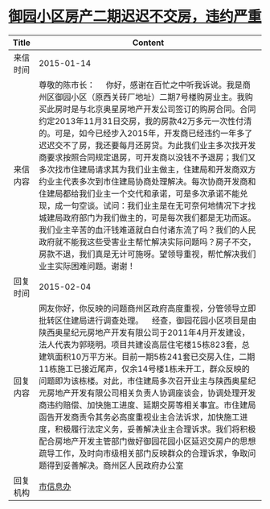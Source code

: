 # <a href="http://www.shangluo.gov.cn/zmhd/ldxxxx.jsp?urltype=leadermail.LeaderMailContentUrl&wbtreeid=1112&leadermailid=2911">御园小区房产二期迟迟不交房，违约严重</a>
|Title|Content|
|:---:|---|
|来信时间|2015-01-14|
|来信内容|尊敬的陈市长：     你好，感谢在百忙之中听我诉说。我是商州区御园小区（原西关砖厂地址）二期7号楼购房业主。我购买此房时是与北京奥星房地产开发公司签订的购房合同。合同约定2013年11月31日交房，我的房款42万多元一次性付清的。可是，如今已经步入2015年，开发商已经违约一年多了迟迟交不了房，我还要每月还房贷。为此我们业主多次找开发商要求按照合同规定退房，可开发商以没钱不予退房；我们又多次找市住建局请求其为我们业主做主，住建局和开发商双方约业主代表多次到市住建局协商处理解决。每次协商开发商和住建局都给我们业主一个交代和承诺，可是多次承诺不能兑现，成一句空谈。试问：我们业主是在无可奈何地情况下才找城建局政府部门为我们做主的，可是每次我们都是无功而返。我们业主辛苦的血汗钱难道就白白付诸东流了吗？我们的人民政府就不能我这些受害业主帮忙解决实际问题吗？房子不交，房款不退，我们真是无计可施呀。望领导重视，帮忙解决我们业主实际困难问题。谢谢！|
|回复时间|2015-02-04|
|回复内容|网友你好，你反映的问题商州区政府高度重视，分管领导立即批转区住建局进行调查处理。    经查，御园花园小区项目是由陕西奥星纪元房地产开发有限公司于2011年4月开发建设，法人代表为郭晓明。项目共建设高层住宅楼15栋823套，总建筑面积10万平方米。目前一期5栋241套已交房入住，二期11栋施工已接近尾声，仅余14号楼1栋未开工，群众反映的问题即为该栋楼。对此，市住建局多次召开业主与陕西奥星纪元房地产开发有限公司相关负责人协调座谈会，协调处理开发商违约赔偿、加快施工进度、延期交房等相关事宜。市住建局函告开发商责令其务必高度重视业主合法诉求，加快施工进度，积极履行法定义务，妥善解决业主合理诉求。我们将积极配合房地产开发主管部门做好御园花园小区延迟交房户的思想疏导工作，及时向市级相关部门反映群众的合理诉求，争取问题得到妥善解决。商州区人民政府办公室|
|回复机构|<a href="../../categories/agencies/市信息办.md">市信息办</a>|